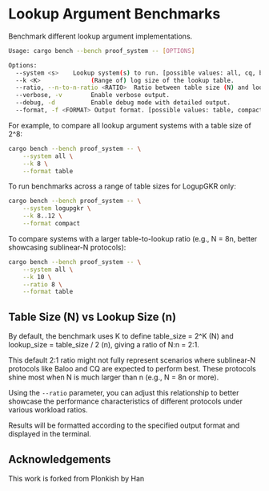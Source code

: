 # Lookup Argument Benchmarks

Benchmark different lookup argument implementations.

```sh
Usage: cargo bench --bench proof_system -- [OPTIONS]

Options:
  --system <s>    Lookup system(s) to run. [possible values: all, cq, baloo, logupgkr]
  --k <K>              (Range of) log size of the lookup table.
  --ratio, --n-to-n-ratio <RATIO>  Ratio between table size (N) and lookup size (n). Default is 2.
  --verbose, -v        Enable verbose output.
  --debug, -d          Enable debug mode with detailed output.
  --format, -f <FORMAT> Output format. [possible values: table, compact, csv, json]
```

For example, to compare all lookup argument systems with a table size of 2^8:

```sh
cargo bench --bench proof_system -- \
    --system all \
    --k 8 \
    --format table
```

To run benchmarks across a range of table sizes for LogupGKR only:

```sh
cargo bench --bench proof_system -- \
    --system logupgkr \
    --k 8..12 \
    --format compact
```

To compare systems with a larger table-to-lookup ratio (e.g., N = 8n, better showcasing sublinear-N protocols):

```sh
cargo bench --bench proof_system -- \
    --system all \
    --k 10 \
    --ratio 8 \
    --format table
```

## Table Size (N) vs Lookup Size (n)

By default, the benchmark uses K to define table_size = 2^K (N) and lookup_size = table_size / 2 (n), giving a ratio of N:n = 2:1. 

This default 2:1 ratio might not fully represent scenarios where sublinear-N protocols like Baloo and CQ are expected to perform best. These protocols shine most when N is much larger than n (e.g., N = 8n or more).

Using the `--ratio` parameter, you can adjust this relationship to better showcase the performance characteristics of different protocols under various workload ratios.

Results will be formatted according to the specified output format and displayed in the terminal.

## Acknowledgements

This work is forked from Plonkish by Han
